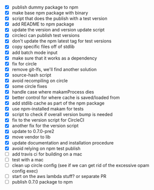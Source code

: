 - [x] publish dummy package to npm
- [x] make base npm package with binary
- [x] script that does the publish with a test version
- [x] add README to npm package
- [x] update the version and version update script
- [x] circleci can publish test versions
- [x] don't update the npm latest tag for test versions
- [x] copy specific files off of stdlib
- [x] add batch mode input
- [x] make sure that it works as a dependency
- [x] fix for circle
- [x] remove git-lfs, we'll find another solution
- [x] source-hash script
- [x] avoid recompiling on circle
- [x] some circle fixes
- [x] handle case where makamProcess dies
- [x] better control for where cache is saved/loaded from
- [x] add stdlib cache as part of the npm package
- [x] use npm-installed makam for tests
- [x] script to check if overall version bump is needed
- [x] fix to the version script for CircleCI
- [x] another fix for the version script
- [x] update to 0.7.0-pre2
- [x] move vendor to lib
- [x] update documentation and installation procedure
- [x] avoid relying on npm test publish
- [ ] add travis ci for building on a mac
- [ ] test with a mac
- [ ] clean up circle config (see if we can get rid of the excessive opam config exec)
- [ ] start on the aws lambda stuff? or separate PR
- [ ] publish 0.7.0 package to npm
